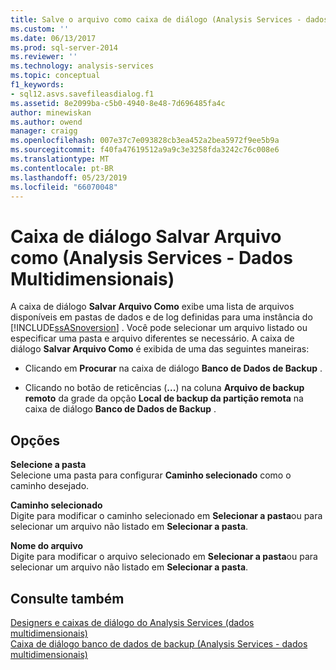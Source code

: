 ```yaml
---
title: Salve o arquivo como caixa de diálogo (Analysis Services - dados multidimensionais) | Microsoft Docs
ms.custom: ''
ms.date: 06/13/2017
ms.prod: sql-server-2014
ms.reviewer: ''
ms.technology: analysis-services
ms.topic: conceptual
f1_keywords:
- sql12.asvs.savefileasdialog.f1
ms.assetid: 8e2099ba-c5b0-4940-8e48-7d696485fa4c
author: minewiskan
ms.author: owend
manager: craigg
ms.openlocfilehash: 007e37c7e093828cb3ea452a2bea5972f9ee5b9a
ms.sourcegitcommit: f40fa47619512a9a9c3e3258fda3242c76c008e6
ms.translationtype: MT
ms.contentlocale: pt-BR
ms.lasthandoff: 05/23/2019
ms.locfileid: "66070048"
---
```

# <a name="save-file-as-dialog-box-analysis-services---multidimensional-data"></a>Caixa de diálogo Salvar Arquivo como (Analysis Services - Dados Multidimensionais)
  A caixa de diálogo **Salvar Arquivo Como** exibe uma lista de arquivos disponíveis em pastas de dados e de log definidas para uma instância do [!INCLUDE[ssASnoversion](../includes/ssasnoversion-md.md)] . Você pode selecionar um arquivo listado ou especificar uma pasta e arquivo diferentes se necessário. A caixa de diálogo **Salvar Arquivo Como** é exibida de uma das seguintes maneiras:  
  
-   Clicando em **Procurar** na caixa de diálogo **Banco de Dados de Backup** .  
  
-   Clicando no botão de reticências (**...**) na coluna **Arquivo de backup remoto** da grade da opção **Local de backup da partição remota** na caixa de diálogo **Banco de Dados de Backup** .  
  
## <a name="options"></a>Opções  
 **Selecione a pasta**  
 Selecione uma pasta para configurar **Caminho selecionado** como o caminho desejado.  
  
 **Caminho selecionado**  
 Digite para modificar o caminho selecionado em **Selecionar a pasta**ou para selecionar um arquivo não listado em **Selecionar a pasta**.  
  
 **Nome do arquivo**  
 Digite para modificar o arquivo selecionado em **Selecionar a pasta**ou para selecionar um arquivo não listado em **Selecionar a pasta**.  
  
## <a name="see-also"></a>Consulte também  
 [Designers e caixas de diálogo do Analysis Services &#40;dados multidimensionais&#41;](analysis-services-designers-and-dialog-boxes-multidimensional-data.md)   
 [Caixa de diálogo banco de dados de backup &#40;Analysis Services - dados multidimensionais&#41;](backup-database-dialog-box-analysis-services-multidimensional-data.md)  
  
  
